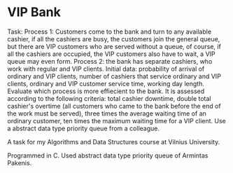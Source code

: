 # VIP Bank


Task:
Process 1: Customers come to the bank and turn to any available cashier, if all the cashiers are busy, the customers join the general queue, but there are VIP customers who are served without a queue, of course, if all the cashiers are occupied, the VIP customers also have to wait, a VIP queue may even form.
Process 2: the bank has separate cashiers, who work with regular and VIP clients.
Initial data:
probability of arrival of ordinary and VIP clients, number of cashiers that service ordinary and VIP clients, ordinary and VIP customer service time, working day length.
Evaluate which process is more effiecient to the bank.
It is assessed according to the following criteria:
total cashier downtime, double total cashier's overtime (all customers who came to the bank before the end of the work must be served), three times the average waiting time of an ordinary customer, ten times the maximum waiting time for a VIP client.
Use a abstract data type priority queue from a colleague.

A task for my Algorithms and Data Structures course at Vilnius University.

Programmed in C.
Used abstract data type priority queue of Armintas Pakenis.
